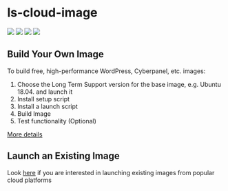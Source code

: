 # ls-cloud-image
[<img src="https://img.shields.io/github/contributors/litespeedtech/ls-cloud-image.svg">](https://github.com/litespeedtech/ls-cloud-image/graphs/contributors) 
[<img src="https://img.shields.io/badge/Made%20with-BASH-orange.svg">](https://en.wikipedia.org/wiki/Bash_(Unix_shell)) 
[<img src="https://img.shields.io/badge/slack-LiteSpeed-blue.svg?logo=slack">](https://goo.gl/FG9S4N) 
[<img src="https://img.shields.io/twitter/follow/litespeedtech.svg?label=Follow&style=social">](https://twitter.com/litespeedtech)

## Build Your Own Image
To build free, high-performance WordPress, Cyberpanel, etc. images:

1. Choose the Long Term Support version for the base image, e.g. Ubuntu 18.04. and launch it
2. Install setup script
3. Install a launch script
4. Build Image
5. Test functionality (Optional)

[More details](https://github.com/litespeedtech/ls-cloud-image/wiki)

## Launch an Existing Image
Look [here](https://docs.litespeedtech.com/cloud/index.html) if you are interested in launching existing images from popular cloud platforms
